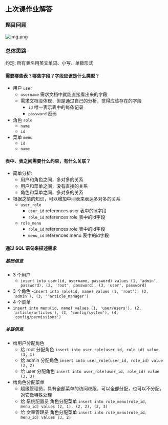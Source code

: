 ﻿## 上次课作业解答
### 题目回顾
![img.png](img.png)
### 总体思路
约定: 所有表名用英文单词、小写、单数形式
#### 需要哪些表？哪些字段？字段应该是什么类型？
- 用户 `user`
  - `username` 需求文档中就能直接看出来的字段
  - 需求文档没体现，但是通过自己的分析，觉得应该存在的字段
    - `id` 唯一表示表中的每条记录
    - `password` 密码
- 角色 `role`
  - `name`
  - `id`
- 菜单 `menu`
  - `id`
  - `name`
#### 表中、表之间需要什么约束，有什么关联？
- 简单分析: 
  - 用户和角色之间，多对多的关系
  - 用户和菜单之间，没有直接的关系
  - 角色和菜单之间，多对多的关系
- 根据之前的知识，可以增加中间表来表达多对多的关系
  - `user_role`
    - `user_id` references user 表中的id字段
    - `role_id` references role 表中的id字段
  - `role_menu`
    - `role_id` references role 表中的id字段
    - `menu_id` references menu 表中的id字段 
#### 通过 SQL 语句来描述需求
##### 基础信息
- 3 个用户
  - `insert into user(id, username, password) values (1, 'admin', password), (2, 'root', password), (3, 'user', password)`
- 3 个角色
  -`insert into role(id, name) values (1, 'root'), (2, 'admin'), (3, ''article_manager')` 
- 4 个菜单
- `insert into menu(id, name) values (1, 'user/users'), (2, 'article/articles'), (3, 'config/system'), (4, 'config/permissions')`

##### 关联信息
- 给用户分配角色
  - 给 root 分配角色 `insert into user_role(user_id, role_id) value (1, 1)`
  - 给 admin 分配角色 `insert into user_role(user_id, role_id) value (2, 2)`
  - 给 user 分配角色 `insert into user_role(user_id, role_id) value (3, 3)`
- 给角色分配菜单
  - 超级管理员，具有全部菜单的访问权限，可以全部分配，也可以不分配，对它做特殊处理
  - 给 系统配置员 角色分配菜单 `insert into role_menu(role_id, menu_id) values (2, 1), (2, 2), (2, 3)`
  - 给 文章管理员 角色分配菜单 `insert into role_menu(role_id, menu_id) values (3, 2)`














